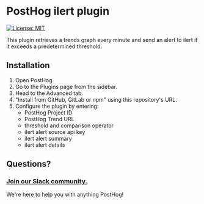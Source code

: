 # PostHog ilert plugin

[![License: MIT](https://img.shields.io/badge/License-MIT-red.svg?style=flat-square)](https://opensource.org/licenses/MIT)

This plugin retrieves a trends graph every minute and send an alert to ilert if it exceeds a predetermined threshold.

## Installation

1. Open PostHog.
1. Go to the Plugins page from the sidebar.
1. Head to the Advanced tab.
1. "Install from GitHub, GitLab or npm" using this repository's URL.
2. Configure the plugin by entering:
    - PostHog Project ID
    - PostHog Trend URL
    - threshold and comparison operator
    - ilert alert source api key
    - ilert alert summary
    - ilert alert details

## Questions?

### [Join our Slack community.](https://join.slack.com/t/posthogusers/shared_invite/enQtOTY0MzU5NjAwMDY3LTc2MWQ0OTZlNjhkODk3ZDI3NDVjMDE1YjgxY2I4ZjI4MzJhZmVmNjJkN2NmMGJmMzc2N2U3Yjc3ZjI5NGFlZDQ)

We're here to help you with anything PostHog!
